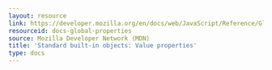 ```yaml
---
layout: resource
link: https://developer.mozilla.org/en/docs/web/JavaScript/Reference/Global_Objects#Value_properties
resourceid: docs-global-properties
source: Mozilla Developer Network (MDN)
title: 'Standard built-in objects: Value properties'
type: docs
---
```



